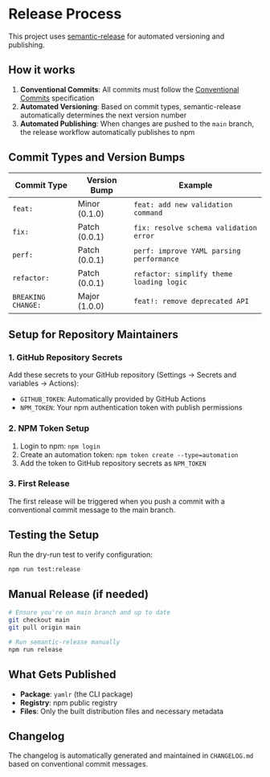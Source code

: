 # Release Process

This project uses [semantic-release](https://semantic-release.gitbook.io/) for automated versioning and publishing.

## How it works

1. **Conventional Commits**: All commits must follow the [Conventional Commits](https://conventionalcommits.org/) specification
2. **Automated Versioning**: Based on commit types, semantic-release automatically determines the next version number
3. **Automated Publishing**: When changes are pushed to the `main` branch, the release workflow automatically publishes to npm

## Commit Types and Version Bumps

| Commit Type        | Version Bump  | Example                                  |
| ------------------ | ------------- | ---------------------------------------- |
| `feat:`            | Minor (0.1.0) | `feat: add new validation command`       |
| `fix:`             | Patch (0.0.1) | `fix: resolve schema validation error`   |
| `perf:`            | Patch (0.0.1) | `perf: improve YAML parsing performance` |
| `refactor:`        | Patch (0.0.1) | `refactor: simplify theme loading logic` |
| `BREAKING CHANGE:` | Major (1.0.0) | `feat!: remove deprecated API`           |

## Setup for Repository Maintainers

### 1. GitHub Repository Secrets

Add these secrets to your GitHub repository (Settings → Secrets and variables → Actions):

- `GITHUB_TOKEN`: Automatically provided by GitHub Actions
- `NPM_TOKEN`: Your npm authentication token with publish permissions

### 2. NPM Token Setup

1. Login to npm: `npm login`
2. Create an automation token: `npm token create --type=automation`
3. Add the token to GitHub repository secrets as `NPM_TOKEN`

### 3. First Release

The first release will be triggered when you push a commit with a conventional commit message to the main branch.

## Testing the Setup

Run the dry-run test to verify configuration:

```bash
npm run test:release
```

## Manual Release (if needed)

```bash
# Ensure you're on main branch and up to date
git checkout main
git pull origin main

# Run semantic-release manually
npm run release
```

## What Gets Published

- **Package**: `yamlr` (the CLI package)
- **Registry**: npm public registry
- **Files**: Only the built distribution files and necessary metadata

## Changelog

The changelog is automatically generated and maintained in `CHANGELOG.md` based on conventional commit messages.
